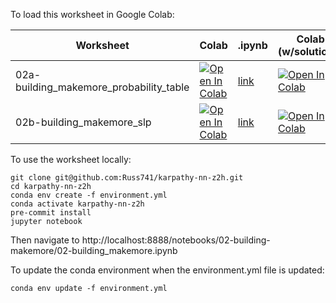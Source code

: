 To load this worksheet in Google Colab:

Worksheet | Colab | .ipynb | Colab (w/solutions) | .ipynb (w/solutions)
--- | --- | --- | --- | ---
02a-building_makemore_probability_table | [![Open In Colab](https://colab.research.google.com/assets/colab-badge.svg)](https://colab.research.google.com/github/Russ741/karpathy-nn-z2h/blob/main/worksheets/02a-building_makemore_probability_table.ipynb) | [link](worksheets/02a-building_makemore_probability_table.py) | [![Open In Colab](https://colab.research.google.com/assets/colab-badge.svg)](https://colab.research.google.com/github/Russ741/karpathy-nn-z2h/blob/main/worksheets/02a-building_makemore_probability_table-solutions.ipynb) | [link](worksheets/02a-building_makemore_probability_table-solutions.py)
02b-building_makemore_slp | [![Open In Colab](https://colab.research.google.com/assets/colab-badge.svg)](https://colab.research.google.com/github/Russ741/karpathy-nn-z2h/blob/main/worksheets/02b-building_makemore_slp.ipynb) | [link](worksheets/02b-building_makemore_slp.py) | [![Open In Colab](https://colab.research.google.com/assets/colab-badge.svg)](https://colab.research.google.com/github/Russ741/karpathy-nn-z2h/blob/main/worksheets/02b-building_makemore_slp-solutions.ipynb) | [link](worksheets/02b-building_makemore_slp-solutions.py)

To use the worksheet locally:
```console
git clone git@github.com:Russ741/karpathy-nn-z2h.git
cd karpathy-nn-z2h
conda env create -f environment.yml
conda activate karpathy-nn-z2h
pre-commit install
jupyter notebook
```

Then navigate to http://localhost:8888/notebooks/02-building-makemore/02-building_makemore.ipynb

To update the conda environment when the environment.yml file is updated:
```
conda env update -f environment.yml
```
